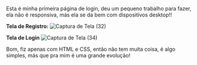 Esta é minha primeira página de login, deu um pequeno trabalho para fazer, ela não é responsiva, más ela se da bem com dispositivos desktop!!

**Tela de Registro:**
![Captura de Tela (32)](https://github.com/user-attachments/assets/571a4afe-0598-48be-83b1-7a1565c2ae27)

**Tela de Login**
![Captura de Tela (34)](https://github.com/user-attachments/assets/afbe231a-c276-43be-a60f-a20630f1c564)

Bom, fiz apenas com HTML e CSS, então não tem muita coisa, é algo simples, más que pra mim é uma grande evolução!
